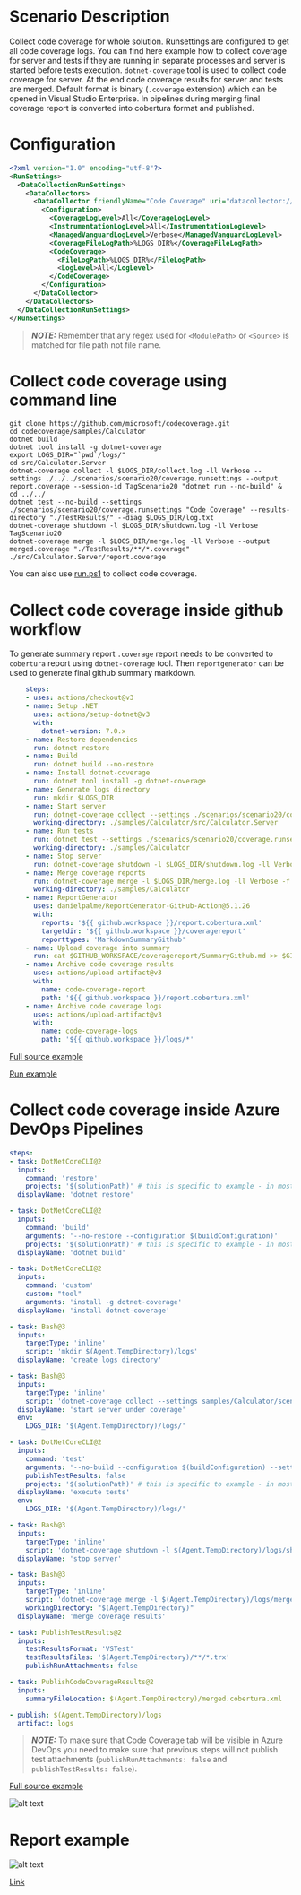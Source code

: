 # Scenario Description

Collect code coverage for whole solution. Runsettings are configured to get all code coverage logs. You can find here example how to collect coverage for server and tests if they are running in separate processes and server is started before tests execution. `dotnet-coverage` tool is used to collect code coverage for server. At the end code coverage results for server and tests are merged. Default format is binary (`.coverage` extension) which can be opened in Visual Studio Enterprise. In pipelines during merging final coverage report is converted into cobertura format and published.

# Configuration

```xml
<?xml version="1.0" encoding="utf-8"?>
<RunSettings>
  <DataCollectionRunSettings>
    <DataCollectors>
      <DataCollector friendlyName="Code Coverage" uri="datacollector://Microsoft/CodeCoverage/2.0" assemblyQualifiedName="Microsoft.VisualStudio.Coverage.DynamicCoverageDataCollector, Microsoft.VisualStudio.TraceCollector, Version=11.0.0.0, Culture=neutral, PublicKeyToken=b03f5f7f11d50a3a">
        <Configuration>
          <CoverageLogLevel>All</CoverageLogLevel>
          <InstrumentationLogLevel>All</InstrumentationLogLevel>
          <ManagedVanguardLogLevel>Verbose</ManagedVanguardLogLevel>
          <CoverageFileLogPath>%LOGS_DIR%</CoverageFileLogPath>
          <CodeCoverage>
            <FileLogPath>%LOGS_DIR%</FileLogPath>
            <LogLevel>All</LogLevel>
          </CodeCoverage>
        </Configuration>
      </DataCollector>
    </DataCollectors>
  </DataCollectionRunSettings>
</RunSettings>
```

> **_NOTE:_** Remember that any regex used for `<ModulePath>` or `<Source>` is matched for file path not file name.

# Collect code coverage using command line

```shell
git clone https://github.com/microsoft/codecoverage.git
cd codecoverage/samples/Calculator
dotnet build
dotnet tool install -g dotnet-coverage
export LOGS_DIR="`pwd`/logs/"
cd src/Calculator.Server
dotnet-coverage collect -l $LOGS_DIR/collect.log -ll Verbose --settings ./../../scenarios/scenario20/coverage.runsettings --output report.coverage --session-id TagScenario20 "dotnet run --no-build" &
cd ../../
dotnet test --no-build --settings ./scenarios/scenario20/coverage.runsettings "Code Coverage" --results-directory "./TestResults/" --diag $LOGS_DIR/log.txt
dotnet-coverage shutdown -l $LOGS_DIR/shutdown.log -ll Verbose TagScenario20
dotnet-coverage merge -l $LOGS_DIR/merge.log -ll Verbose --output merged.coverage "./TestResults/**/*.coverage" ./src/Calculator.Server/report.coverage
```

You can also use [run.ps1](run.ps1) to collect code coverage.

# Collect code coverage inside github workflow

To generate summary report `.coverage` report needs to be converted to `cobertura` report using `dotnet-coverage` tool. Then `reportgenerator` can be used to generate final github summary markdown.

```yml
    steps:
    - uses: actions/checkout@v3
    - name: Setup .NET
      uses: actions/setup-dotnet@v3
      with:
        dotnet-version: 7.0.x
    - name: Restore dependencies
      run: dotnet restore
    - name: Build
      run: dotnet build --no-restore
    - name: Install dotnet-coverage
      run: dotnet tool install -g dotnet-coverage
    - name: Generate logs directory
      run: mkdir $LOGS_DIR
    - name: Start server
      run: dotnet-coverage collect --settings ./scenarios/scenario20/coverage.runsettings -l $LOGS_DIR/collect.log -ll Verbose --output report.coverage --session-id TagScenario20 "dotnet run --no-build" &
      working-directory: ./samples/Calculator/src/Calculator.Server
    - name: Run tests
      run: dotnet test --settings ./scenarios/scenario20/coverage.runsettings --no-build --verbosity normal --results-directory ./TestResults/ --diag $LOGS_DIR/log.txt
      working-directory: ./samples/Calculator
    - name: Stop server
      run: dotnet-coverage shutdown -l $LOGS_DIR/shutdown.log -ll Verbose TagScenario20
    - name: Merge coverage reports
      run: dotnet-coverage merge -l $LOGS_DIR/merge.log -ll Verbose -f cobertura -o $GITHUB_WORKSPACE/report.cobertura.xml "./TestResults/**/*.coverage" src/Calculator.Server/report.coverage
      working-directory: ./samples/Calculator
    - name: ReportGenerator
      uses: danielpalme/ReportGenerator-GitHub-Action@5.1.26
      with:
        reports: '${{ github.workspace }}/report.cobertura.xml'
        targetdir: '${{ github.workspace }}/coveragereport'
        reporttypes: 'MarkdownSummaryGithub'
    - name: Upload coverage into summary
      run: cat $GITHUB_WORKSPACE/coveragereport/SummaryGithub.md >> $GITHUB_STEP_SUMMARY
    - name: Archive code coverage results
      uses: actions/upload-artifact@v3
      with:
        name: code-coverage-report
        path: '${{ github.workspace }}/report.cobertura.xml'
    - name: Archive code coverage logs
      uses: actions/upload-artifact@v3
      with:
        name: code-coverage-logs
        path: '${{ github.workspace }}/logs/*'
```

[Full source example](../../../../.github/workflows/Calculator_Scenario20.yml)

[Run example](../../../../../../actions/workflows/Calculator_Scenario20.yml)

# Collect code coverage inside Azure DevOps Pipelines

```yml
steps:
- task: DotNetCoreCLI@2
  inputs:
    command: 'restore'
    projects: '$(solutionPath)' # this is specific to example - in most cases not needed
  displayName: 'dotnet restore'

- task: DotNetCoreCLI@2
  inputs:
    command: 'build'
    arguments: '--no-restore --configuration $(buildConfiguration)'
    projects: '$(solutionPath)' # this is specific to example - in most cases not needed
  displayName: 'dotnet build'

- task: DotNetCoreCLI@2
  inputs:
    command: 'custom'
    custom: "tool"
    arguments: 'install -g dotnet-coverage'
  displayName: 'install dotnet-coverage'

- task: Bash@3
  inputs:
    targetType: 'inline'
    script: 'mkdir $(Agent.TempDirectory)/logs'
  displayName: 'create logs directory'

- task: Bash@3
  inputs:
    targetType: 'inline'
    script: 'dotnet-coverage collect --settings samples/Calculator/scenarios/scenario20/coverage.runsettings -l $(Agent.TempDirectory)/logs/collect.log -ll Verbose --output $(Agent.TempDirectory)/server.coverage --session-id TagScenario20 "dotnet run --project $(projectPath) --no-build" &'
  displayName: 'start server under coverage'
  env:
    LOGS_DIR: '$(Agent.TempDirectory)/logs/'

- task: DotNetCoreCLI@2
  inputs:
    command: 'test'
    arguments: '--no-build --configuration $(buildConfiguration) --settings samples/Calculator/scenarios/scenario20/coverage.runsettings --logger trx --results-directory $(Agent.TempDirectory) --diag $(Agent.TempDirectory)/logs/log.txt'
    publishTestResults: false
    projects: '$(solutionPath)' # this is specific to example - in most cases not needed
  displayName: 'execute tests'
  env:
    LOGS_DIR: '$(Agent.TempDirectory)/logs/'

- task: Bash@3
  inputs:
    targetType: 'inline'
    script: 'dotnet-coverage shutdown -l $(Agent.TempDirectory)/logs/shutdown.log -ll Verbose TagScenario20'
  displayName: 'stop server'

- task: Bash@3
  inputs:
    targetType: 'inline'
    script: 'dotnet-coverage merge -l $(Agent.TempDirectory)/logs/merge.log -ll Verbose -f cobertura -o merged.cobertura.xml --recursive "*.coverage"'
    workingDirectory: "$(Agent.TempDirectory)"
  displayName: 'merge coverage results'

- task: PublishTestResults@2
  inputs:
    testResultsFormat: 'VSTest'
    testResultsFiles: '$(Agent.TempDirectory)/**/*.trx'
    publishRunAttachments: false

- task: PublishCodeCoverageResults@2
  inputs:
    summaryFileLocation: $(Agent.TempDirectory)/merged.cobertura.xml

- publish: $(Agent.TempDirectory)/logs
  artifact: logs
```

> **_NOTE:_** To make sure that Code Coverage tab will be visible in Azure DevOps you need to make sure that previous steps will not publish test attachments (`publishRunAttachments: false` and `publishTestResults: false`).

[Full source example](azure-pipelines.yml)

![alt text](azure-pipelines.jpg "Code Coverage tab in Azure DevOps pipelines")

# Report example

![alt text](example.report.jpg "Example report")

[Link](example.report.cobertura.xml)